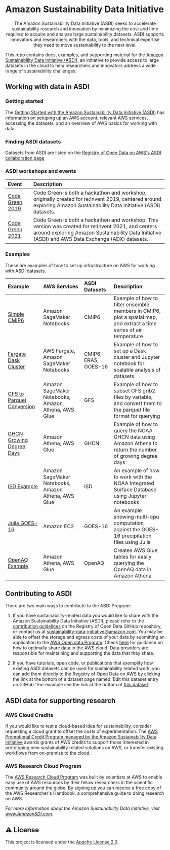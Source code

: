 # Amazon Sustainability Data Initiative

<p align="center">
The Amazon Sustainability Data Initiative (ASDI) seeks to accelerate sustainability research and innovation by minimizing the cost and time required to acquire and analyze large sustainability datasets. ASDI supports innovators and researchers with the data, tools, and technical expertise they need to move sustainability to the next level.
</p>

This repo contains docs, examples, and supporting material for the [Amazon Sustainability Data Initiative (ASDI)](https://amazonsdi.com/), an initiative to provide access to large datasets in the cloud to help researchers and innovators address a wide range of sustainability challenges.

## Working with data in ASDI

### Getting started

The [Getting Started with the Amazon Sustainability Data Initiative (ASDI)](getting-started-guide.md) has information on setuping up an AWS account, relevant AWS services, accessing the datasets, and an overview of AWS basics for working with data.

### Finding ASDI datasets

Datasets from ASDI are listed on the [Registry of Open Data on AWS's ASDI collaboration page](https://registry.opendata.aws/collab/asdi/)

### ASDI workshops and events

Event  | Description
:----- | :------------
[Code Green 2019](events/code-green-2019) | Code Green is both a hackathon and workshop, originally created for re:Invent 2019, centered around exploring Amazon Sustainability Data Initiative (ASDI) datasets.
[Code Green 2021](events/code-green-2021) | Code Green is both a hackathon and workshop. This version was created for re:Invent 2021, and centers around exploring Amazon Sustainability Data Initiative (ASDI) and AWS Data Exchange (ADX) datasets.


### Examples 

These are examples of how to set up infrastructure on AWS for working with ASDI datasets. 

Example    | AWS Services    | ASDI Datasets    | Description
:--------- | :------------   | :--------------  | :------------
[Simple CMIP6](examples/cmip6) | Amazon SageMaker Notebooks | CMIP6 | Example of how to filter ensemble members in CMIP6, plot a spatial map, and extract a time series of air temperature
[Fargate Dask Cluster](examples/dask) | AWS Fargate, Amazon SageMaker Notebooks | CMIP6, ERA5, GOES-16 | Example of how to set up a Dask cluster and Jupyter notebook for scalable analysis of datasets
[GFS to Parquet Conversion](examples/noaa-gfs-parquet) | Amazon SageMaker Notebooks, Amazon Athena, AWS Glue | GFS | Example of how to subset GFS grib2 files by variable, and convert them to the parquet file format for querying
[GHCN Growing Degree Days](examples/noaa-ghcn-gdd) | Amazon Athena, AWS Glue | GHCN | Example of how to query the NOAA GHCN data using Amazon Athena to return the number of growing degree days
[ISD Example](examples/noaa-isd) | Amazon SageMaker Notebooks, Amazon Athena, AWS Glue | ISD | An example of how to work with the NOAA Integrated Surface Database using Jupyter notebooks
[Julia GOES-16](examples/goes16-precip-julia) | Amazon EC2 | GOES-16 | An example showing multi-cpu computation against the GOES-16 precipitation files using Julia
[OpenAQ Example](examples/openaq) | Amazon Athena, AWS Glue | OpenAQ | Creates AWS Glue tables for easily querying the OpenAQ data in Amazon Athena

## Contributing to ASDI

There are two main ways to contribute to the ASDI Program:

1. If you have sustainability-related data you would like to share with the Amazon Sustainability Data Initiative (ASDI), please refer to the [contribution guidelines](https://github.com/awslabs/open-data-registry/blob/master/CONTRIBUTING.md) on the Registry of Open Data GitHub repository, or contact us at [sustainability-data-initiative@amazon.com](mailto:sustainability-data-initiative@amazon.com). You may be able to offset the storage and egress costs of your data by submitting an application to the [AWS Open data Program](https://aws.amazon.com/opendata/open-data-sponsorship-program/). Check [here](https://opendata.aws/guide) for guidance on how to optimally share data in the AWS cloud. Data providers are responsible for maintaining and supporting the data that they share.

2. If you have tutorials, open code, or publications that exemplify how existing ASDI datasets can be used for sustainability related work, you can add them directly to the Registry of Open Data on AWS by clicking the link at the bottom of a dataset page named &#39;Edit this dataset entry on GitHub.&#39; For example see the link at the bottom of [this dataset](https://registry.opendata.aws/sentinel-2/).

## ASDI data for supporting research

### AWS Cloud Credits

If you would like to test a cloud-based idea for sustainability, consider requesting a cloud grant to offset the costs of experimentation. The [AWS Promotional Credit Program managed by the Amazon Sustainability Data Initiative](https://amazonsdi.com/credits) awards grants of AWS credits to support those interested in prototyping new sustainability related solutions on AWS, or transfer existing workflows from on-premise to the cloud.

### AWS Research Cloud Program

The [AWS Research Cloud Program](https://aws.amazon.com/government-education/research-and-technical-computing/research-cloud-program/) was built by scientists at AWS to enable easy use of AWS resources by their fellow researchers in the scientific community around the globe. By signing up you can receive a free copy of the AWS Researcher&#39;s Handbook, a comprehensive guide to doing research on AWS.

_For more information about the Amazon Sustainability Data Initiative, visit www.AmazonSDI.com._

## ⚠️ License

This project is licensed under the [Apache License 2.0](https://github.com/awslabs/amazon-asdi/blob/master/LICENSE).


